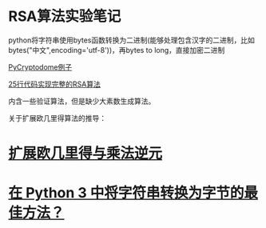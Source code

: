 # RSA算法实验笔记

python将字符串使用bytes函数转换为二进制(能够处理包含汉字的二进制，比如bytes("中文",encoding='utf-8'))，再bytes to long，直接加密二进制

[PyCryptodome例子](https://www.pycryptodome.org/en/latest/src/examples.html )

[25行代码实现完整的RSA算法](https://zhuanlan.zhihu.com/p/35614163)

内含一些验证算法，但是缺少大素数生成算法。

关于扩展欧几里得算法的推导：

# [扩展欧几里得与乘法逆元](https://www.cnblogs.com/wkfvawl/p/9350867.html)



# [在 Python 3 中将字符串转换为字节的最佳方法？](https://stackoverflow.com/questions/7585435/best-way-to-convert-string-to-bytes-in-python-3)

